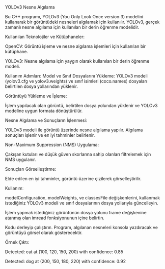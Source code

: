 YOLOv3 Nesne Algılama

Bu C++ programı, YOLOv3 (You Only Look Once version 3) modelini kullanarak bir görüntüdeki nesneleri algılamak için kullanılır. 
YOLOv3, gerçek zamanlı nesne algılama için kullanılan bir derin öğrenme modelidir.


Kullanılan Teknolojiler ve Kütüphaneler:

OpenCV: 
Görüntü işleme ve nesne algılama işlemleri için kullanılan bir kütüphane.

YOLOv3: Nesne algılama için yaygın olarak kullanılan bir derin öğrenme modeli.

Kullanım Adımları: Model ve Sınıf Dosyalarını Yükleme: YOLOv3 modeli (yolov3.cfg ve yolov3.weights) ve sınıf isimleri (coco.names) dosyaları belirtilen dosya yollarından yüklenir.


Görüntüyü Yükleme ve İşleme: 

İşlem yapılacak olan görüntü, belirtilen dosya yolundan yüklenir ve YOLOv3 modeline uygun formata dönüştürülür.


Nesne Algılama ve Sonuçların İşlenmesi: 

YOLOv3 modeli ile görüntü üzerinde nesne algılama yapılır. Algılama sonuçları işlenir ve en iyi tahminler belirlenir.


Non-Maximum Suppression (NMS) Uygulama:

Çakışan kutuları ve düşük güven skorlarına sahip olanları filtrelemek için NMS uygulanır.


Sonuçları Görselleştirme: 

Elde edilen en iyi tahminler, görüntü üzerine çizilerek görselleştirilir.


Kullanım:

modelConfiguration, modelWeights, ve classesFile değişkenlerini, kullanmak istediğiniz YOLOv3 modeli ve sınıf dosyalarının dosya yollarıyla güncelleyin.

İşlem yapmak istediğiniz görüntünün dosya yolunu frame değişkenine atanmış olan imread fonksiyonunun içine belirtin.

Kodu derleyip çalıştırın. Program, algılanan nesneleri konsola yazdıracak ve görüntüyü görsel olarak gösterecektir.


Örnek Çıktı:

Detected: cat at (100, 120, 150, 200) with confidence: 0.85

Detected: dog at (200, 150, 180, 220) with confidence: 0.92
